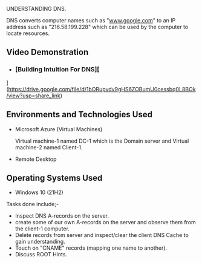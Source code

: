 UNDERSTANDING DNS.

DNS converts computer names such as "www.google.com" to an IP address such as "216.58.199.228" which can be used by the computer to locate resources.

<h2>Video Demonstration</h2>


- ### [Building Intuition For DNS][
](https://drive.google.com/file/d/1bORupvdv9gHS6ZOBumU0cessbq0L8BOk/view?usp=share_link)


<h2>Environments and Technologies Used</h2>

- Microsoft Azure (Virtual Machines)

  Virtual machine-1 named DC-1 which is the Domain server and Virtual machine-2 named Client-1. 
- Remote Desktop

<h2>Operating Systems Used </h2>

- Windows 10</b> (21H2)

Tasks done include;-
- Inspect DNS A-records on the server.
- create some of our own A-records on the server and observe them from the client-1 computer.
- Delete records from server and inspect/clear the client DNS Cache to gain understanding.
- Touch on "CNAME" records (mapping one name to another).
- Discuss ROOT Hints.
